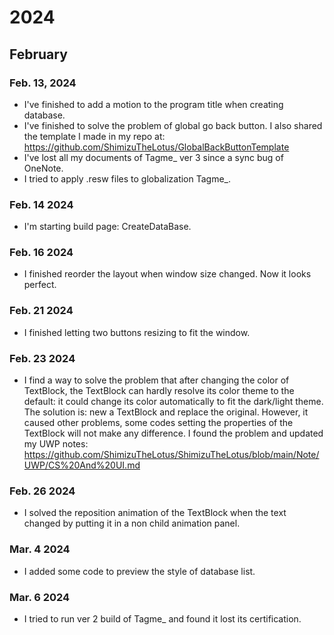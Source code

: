 # 2024
## February
### Feb. 13, 2024
- I've finished to add a motion to the program title when creating database.
- I've finished to solve the problem of global go back button. I also shared the template I made in my repo at: https://github.com/ShimizuTheLotus/GlobalBackButtonTemplate
- I've lost all my documents of Tagme_ ver 3 since a sync bug of OneNote.
- I tried to apply .resw files to globalization Tagme_.
### Feb. 14 2024
- I'm starting build page: CreateDataBase.
### Feb. 16 2024
- I finished reorder the layout when window size changed. Now it looks perfect.
### Feb. 21 2024
- I finished letting two buttons resizing to fit the window.
### Feb. 23 2024
- I find a way to solve the problem that after changing the color of TextBlock, the TextBlock can hardly resolve its color theme to the default: it could change its color automatically to fit the dark/light theme. The solution is: new a TextBlock and replace the original. However, it caused other problems, some codes setting the properties of the TextBlock will not make any difference. I found the problem and updated my UWP notes: https://github.com/ShimizuTheLotus/ShimizuTheLotus/blob/main/Note/UWP/CS%20And%20UI.md
### Feb. 26 2024
- I solved the reposition animation of the TextBlock when the text changed by putting it in a non child animation panel.
### Mar. 4 2024
- I added some code to preview the style of database list.
### Mar. 6 2024
- I tried to run ver 2 build of Tagme_ and found it lost its certification.